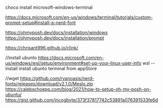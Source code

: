 choco install microsoft-windows-terminal

https://docs.microsoft.com/en-us/windows/terminal/tutorials/custom-prompt-setup#install-a-nerd-font

https://ohmyposh.dev/docs/installation/windows
https://ohmyposh.dev/docs/installation/prompt

https://chrisant996.github.io/clink/

//install ubunto
https://docs.microsoft.com/en-us/windows/wsl/setup/environment#set-up-your-linux-user-info
wsl --install
install ubunto terminal from appStore

//wget https://github.com/ryanoasis/nerd-fonts/releases/download/v2.1.0/Meslo.zip
https://calebschoepp.com/blog/2021/how-to-setup-oh-my-posh-on-ubuntu/
https://gist.github.com/incogbyte/373f37817742c53891a076391533fe6d

